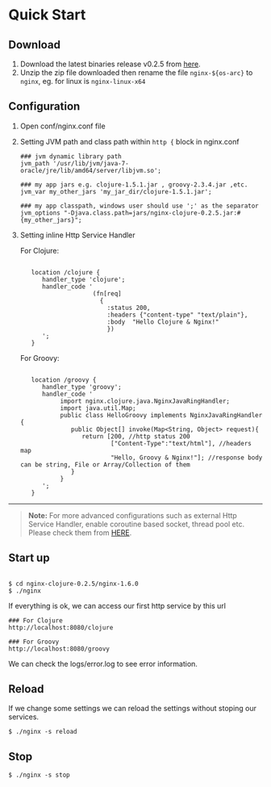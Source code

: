 Quick Start
=============

Download
--------------

1. Download the latest binaries release v0.2.5 from [here](https://sourceforge.net/projects/nginx-clojure/files/). 
1. Unzip the zip file downloaded then rename the file `nginx-${os-arc}` to `nginx`, eg. for linux is `nginx-linux-x64`


Configuration
--------------
1. Open conf/nginx.conf file
1. Setting JVM path and class path within `http {` block in  nginx.conf

	```nginx
	### jvm dynamic library path
	jvm_path '/usr/lib/jvm/java-7-oracle/jre/lib/amd64/server/libjvm.so';
	
	### my app jars e.g. clojure-1.5.1.jar , groovy-2.3.4.jar ,etc.
	jvm_var my_other_jars 'my_jar_dir/clojure-1.5.1.jar';
		
	### my app classpath, windows user should use ';' as the separator
	jvm_options "-Djava.class.path=jars/nginx-clojure-0.2.5.jar:#{my_other_jars}";
	```
1. Setting inline Http Service Handler

	For Clojure:
	```nginx

       location /clojure {
          handler_type 'clojure';
          handler_code ' 
						(fn[req]
						  {
						    :status 200,
						    :headers {"content-type" "text/plain"},
						    :body  "Hello Clojure & Nginx!"
						    })
          ';
       }
	```
	
	For Groovy:
	```nginx

       location /groovy {
          handler_type 'groovy';
          handler_code ' 
               import nginx.clojure.java.NginxJavaRingHandler;
               import java.util.Map;
               public class HelloGroovy implements NginxJavaRingHandler {
                  public Object[] invoke(Map<String, Object> request){
                     return [200, //http status 200
                             ["Content-Type":"text/html"], //headers map
                             "Hello, Groovy & Nginx!"]; //response body can be string, File or Array/Collection of them
                  }
               }
          ';
       }
	```

-----------------------------------

> **Note:**
> For more advanced configurations such as external Http Service Handler,  enable coroutine based socket, thread pool  etc. Please check them from [HERE](configuration.html).

Start up
--------------


```nginx

$ cd nginx-clojure-0.2.5/nginx-1.6.0
$ ./nginx
``` 
If everything is ok, we can access our first http service by this url

```nginx
### For Clojure
http://localhost:8080/clojure

### For Groovy
http://localhost:8080/groovy
```

We can check the logs/error.log to see error information.

Reload
--------------

If we change some settings  we can reload the settings without stoping our services.

```nginx
$ ./nginx -s reload
```


Stop
--------------

```nginx
$ ./nginx -s stop
```


